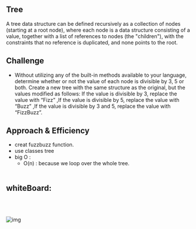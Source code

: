 ## Tree
A tree data structure can be defined recursively as a collection of nodes (starting at a root node), where each node is a data structure consisting of a value, together with a list of references to nodes (the "children"), with the constraints that no reference is duplicated, and none points to the root.


## Challenge
- Without utilizing any of the built-in methods available to your language, determine whether or not the value of each node is divisible by 3, 5 or both. Create a new tree with the same structure as the original, but the values modified as follows: If the value is divisible by 3, replace the value with “Fizz” ,If the value is divisible by 5, replace the value with “Buzz” ,If the value is divisible by 3 and 5, replace the value with “FizzBuzz”.

## Approach & Efficiency
* creat fuzzbuzz function.
* use classes tree 
* big O :
   - O(n) : because we loop over the whole tree.
<br><br>

## whiteBoard:

<br><br>

![img]('../../assets/fizzBuzz.jpg')